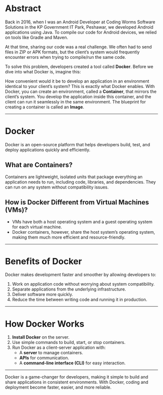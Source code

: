 # Abstract

Back in 2016, when I was an Android Developer at Coding Worms Software Solutions in the KP Government IT Park, Peshawar, we developed Android applications using Java. To compile our code for Android devices, we relied on tools like Gradle and Maven.

At that time, sharing our code was a real challenge. We often had to send files in ZIP or APK formats, but the client’s system would frequently encounter errors when trying to compile/run the same code.

To solve this problem, developers created a tool called **Docker**. Before we dive into what Docker is, imagine this:

How convenient would it be to develop an application in an environment identical to your client’s system? This is exactly what Docker enables. With Docker, you can create an environment, called a **Container**, that mirrors the client’s system. You develop the application inside this container, and the client can run it seamlessly in the same environment. The blueprint for creating a container is called an **Image**.

---

# Docker

Docker is an open-source platform that helps developers build, test, and deploy applications quickly and efficiently.

## **What are Containers?**

Containers are lightweight, isolated units that package everything an application needs to run, including code, libraries, and dependencies. They can run on any system without compatibility issues.

## **How is Docker Different from Virtual Machines (VMs)?**

- VMs have both a host operating system and a guest operating system for each virtual machine.
- Docker containers, however, share the host system’s operating system, making them much more efficient and resource-friendly.

---

# **Benefits of Docker**

Docker makes development faster and smoother by allowing developers to:

1. Work on application code without worrying about system compatibility.
2. Separate applications from the underlying infrastructure.
3. Deliver software more quickly.
4. Reduce the time between writing code and running it in production.

---

# **How Docker Works**

1. **Install Docker** on the server.
2. Use simple commands to build, start, or stop containers.
3. Run Docker as a client-server application with:
   - A **server** to manage containers.
   - **APIs** for communication.
   - A **command-line interface (CLI)** for easy interaction.

---

Docker is a game-changer for developers, making it simple to build and share applications in consistent environments. With Docker, coding and deployment become faster, easier, and more reliable.
